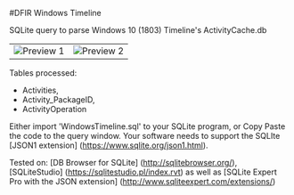 <!-- saved from url=(0023) https://github.com/kacos2000/WindowsTimeline --> 
#DFIR Windows Timeline 

SQLite query to parse Windows 10 (1803) Timeline's ActivityCache.db

<table>
    <tr>
        <td>
            <img alt="Preview 1" src="./WindowsTimeline/Preview1.jpg">
        </td>
        <td>
            <img alt="Preview 2" src="./WindowsTimeline/Preview2.jpg">
        </td>
      </tr>
</table>


Tables processed:

- Activities,
- Activity_PackageID,
- ActivityOperation

Either import 'WindowsTimeline.sql' to your SQLite program, or Copy Paste the code to the query window.
Your software needs to support the SQLIte [JSON1 extension] (https://www.sqlite.org/json1.html).

Tested on:
[DB Browser for SQLite] (http://sqlitebrowser.org/),
[SQLiteStudio] (https://sqlitestudio.pl/index.rvt) as well as
[SQLite Expert Pro with the JSON extension] (http://www.sqliteexpert.com/extensions/)

